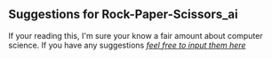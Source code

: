 ## Suggestions for Rock-Paper-Scissors_ai
If your reading this, I'm sure your know a fair amount about computer science.
If you have any suggestions 
<em>
[feel free to input them here](https://github.com/y330/Rock-Paper-Scissors_ai/issues/2#issue-716161286)
</em>
